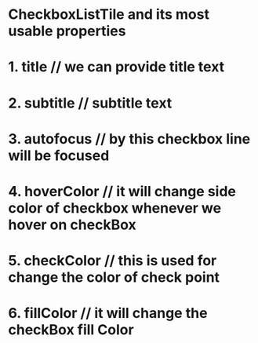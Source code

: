 # CheckboxListTile and its most usable properties

# 1. title          // we can provide title text
# 2. subtitle       // subtitle text
# 3. autofocus      // by this checkbox line will be focused
# 4. hoverColor     // it will change side color of checkbox whenever we hover on checkBox
# 5. checkColor     // this is used for change the color of check point
# 6. fillColor      // it will change the checkBox fill Color